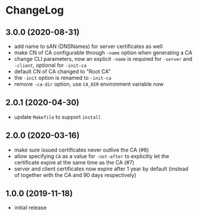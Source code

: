 # ChangeLog

## 3.0.0 (2020-08-31)
- add name to sAN (DNSNames) for server certificates as well
- make CN of CA configurable through `-name` option when generating a CA
- change CLI parameters, now an explicit `-name` is required for `-server` and
  `-client`, optional for `-init-ca`
- default CN of CA changed to "Root CA"
- the `-init` option is renamed to `-init-ca`
- remove `-ca-dir` option, use `CA_DIR` environment variable now

## 2.0.1 (2020-04-30)
- update `Makefile` to support `install`

## 2.0.0 (2020-03-16)
- make sure issued certificates never outlive the CA (#6)
- allow specifying `CA` as a value for `-not-after` to explicitly let the 
  certificate expire at the same time as the CA (#7)
- server and client certificates now expire after 1 year by default (instead of 
  together with the CA and 90 days respectively)

## 1.0.0 (2019-11-18)
- initial release
